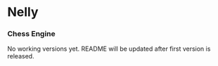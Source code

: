 # Nelly
### Chess Engine
No working versions yet. README will be updated after first version is released.
